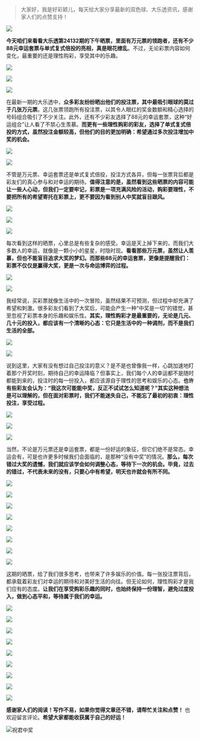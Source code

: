 > 大家好，我是好彩颖儿，每天给大家分享最新的双色球、大乐透资讯，感谢家人们的点赞支持！

![](https://cdn.jsdelivr.net/gh/wangwenjie1314/PicCDN/2024-7-12/1720763627240-image.png)


**今天咱们来看看大乐透第24132期的下午晒票，里面有万元票的领跑者，还有不少88元幸运套票与单式复式倍投的亮相，真是眼花缭乱**。不过，无论彩票内容如何变化，最重要的还是理性购彩，享受其中的乐趣。

![](https://cdn.jsdelivr.net/gh/wangwenjie1314/PicCDN/2024-11-13/1731461818538-image.png)


![](https://cdn.jsdelivr.net/gh/wangwenjie1314/PicCDN/2024-11-13/1731479247126-image.png)


![](https://cdn.jsdelivr.net/gh/wangwenjie1314/PicCDN/2024-11-13/1731479279092-image.png)


在最新一期的大乐透中，**众多彩友纷纷晒出他们的投注票，其中最吸引眼球的莫过于几张万元票**。这几张票领跑所有投注票，以其令人眼红的奖金数额和精心选择的号码组合吸引了不少关注。此外，还有不少彩友选择了88元的幸运套票，这种“好运组合”让人看了不禁心生羡慕。**而更有一些理性购彩的彩友，选择了单式复式倍投的方式，虽然投注金额较高，但他们的目的更加明确：希望通过多次投注增加中奖的机会。**


![](https://cdn.jsdelivr.net/gh/wangwenjie1314/PicCDN/2024-11-13/1731479295135-image.png)

![](https://cdn.jsdelivr.net/gh/wangwenjie1314/PicCDN/2024-11-13/1731479288146-image.png)


不管是万元票、幸运套票还是单式复式倍投，投注方式各异，但每一张票背后都是彩友们的真心参与和对幸运的期待。**值得注意的是，虽然看到这些晒票的内容可能让一些人心动，但我们一定要牢记，彩票是一项充满风险的活动，购彩要理性，不要把所有的希望寄托在彩票上，更不要因为看到别人中奖就盲目跟风。**


![](https://cdn.jsdelivr.net/gh/wangwenjie1314/PicCDN/2024-11-13/1731479305251-image.png)


![](https://cdn.jsdelivr.net/gh/wangwenjie1314/PicCDN/2024-11-13/1731479981349-image.png)

![](https://cdn.jsdelivr.net/gh/wangwenjie1314/PicCDN/2024-11-13/1731479973955-image.png)



每次看到这样的晒票，心里总是有些复杂的感受。幸运是天上掉下来的，而我们大多数人的幸运，就像是一颗小小的星星，时隐时现。**看看那些万元票，虽然让人羡慕，但也不能盲目追求大奖的梦幻。而那些88元的幸运套票，更像是提醒我们：彩票不仅仅是赢得大奖，更是一次与命运博弈的过程。**


![](https://cdn.jsdelivr.net/gh/wangwenjie1314/PicCDN/2024-11-13/1731479314398-image.png)


![](https://cdn.jsdelivr.net/gh/wangwenjie1314/PicCDN/2024-11-13/1731480022763-image.png)


我经常说，买彩票就像生活中的一次冒险，虽然结果不可预测，但过程中却充满了希望和刺激。很多彩友们看到了大奖后，可能会产生一种“中奖是一切”的错觉，甚至忽视了彩票本身的乐趣和娱乐性。**其实，理性购彩才是最重要的，无论是几元、几十元的投入，都应该有一个清晰的心态：它只是生活中的一种调剂，而不是我们生活的全部。**


![](https://cdn.jsdelivr.net/gh/wangwenjie1314/PicCDN/2024-11-13/1731479338218-image.png)


![](https://cdn.jsdelivr.net/gh/wangwenjie1314/PicCDN/2024-11-13/1731479323790-image.png)


说到这里，大家有没有想过自己投注的意义？是不是也曾像我一样，心跳加速地盯着那个开奖时刻，期待自己的幸运降临？但事实上，我们每个人的幸运都不是随时都能到来的，投注时的每一份投入，都应该源自于理性的思考和娱乐的心态。**也许有些彩友会认为：“我这次可能能中奖，反正不试试怎么知道呢？”其实这种想法是可以理解的，但在面对彩票时，我们不能迷失自己，不能忘了最初的初衷：理性投注，享受过程。**


![](https://cdn.jsdelivr.net/gh/wangwenjie1314/PicCDN/2024-11-13/1731479371683-image.png)

![](https://cdn.jsdelivr.net/gh/wangwenjie1314/PicCDN/2024-11-13/1731479364008-image.png)

![](https://cdn.jsdelivr.net/gh/wangwenjie1314/PicCDN/2024-11-13/1731479348509-image.png)


当然，不论是万元票还是幸运套票，都是一份好运的象征，但它们绝不是常态。幸运会有，可是也许更多时候我们会面临的，是那种“没有中奖”的情况。**那么，每次错过大奖的遗憾，我们就应该学会如何调整心态，等待下一次的机会。毕竟，过去的错过，不代表未来的没有，只要心中有希望，明天也许就会有所不同。**


![](https://cdn.jsdelivr.net/gh/wangwenjie1314/PicCDN/2024-11-13/1731479447017-image.png)

![](https://cdn.jsdelivr.net/gh/wangwenjie1314/PicCDN/2024-11-13/1731479420756-image.png)


![](https://cdn.jsdelivr.net/gh/wangwenjie1314/PicCDN/2024-11-13/1731479587338-image.png)


![](https://cdn.jsdelivr.net/gh/wangwenjie1314/PicCDN/2024-11-13/1731479843646-image.png)

![](https://cdn.jsdelivr.net/gh/wangwenjie1314/PicCDN/2024-11-13/1731479801592-image.png)

![](https://cdn.jsdelivr.net/gh/wangwenjie1314/PicCDN/2024-11-13/1731479713544-image.png)

![](https://cdn.jsdelivr.net/gh/wangwenjie1314/PicCDN/2024-11-13/1731479652283-image.png)


![](https://cdn.jsdelivr.net/gh/wangwenjie1314/PicCDN/2024-11-13/1731480197423-image.png)

这期的晒票，给了我们很多思考，也带来了许多娱乐的价值。每一张投注票背后，都承载着彩友们对幸运的期待和对美好生活的向往。但无论如何，理性购彩才是我们应有的态度。**让我们在享受购彩乐趣的同时，也始终保持一份理智，避免过度投入，做到心态平和，等待属于我们的幸运。**


![](https://cdn.jsdelivr.net/gh/wangwenjie1314/PicCDN/2024-11-13/1731479539740-image.png)

![](https://cdn.jsdelivr.net/gh/wangwenjie1314/PicCDN/2024-11-13/1731479566558-image.png)


![](https://cdn.jsdelivr.net/gh/wangwenjie1314/PicCDN/2024-11-13/1731479458475-image.png)

![](https://cdn.jsdelivr.net/gh/wangwenjie1314/PicCDN/2024-11-13/1731479497571-image.png)

![](https://cdn.jsdelivr.net/gh/wangwenjie1314/PicCDN/2024-11-13/1731479488587-image.png)

![](https://cdn.jsdelivr.net/gh/wangwenjie1314/PicCDN/2024-11-13/1731479467862-image.png)

![](https://cdn.jsdelivr.net/gh/wangwenjie1314/PicCDN/2024-11-13/1731479522510-image.png)

![](https://cdn.jsdelivr.net/gh/wangwenjie1314/PicCDN/2024-11-13/1731479513679-image.png)



![](https://cdn.jsdelivr.net/gh/wangwenjie1314/PicCDN/2024-11-13/1731479907429-image.png)


**感谢家人们的阅读！写作不易，如果你觉得文章还不错，请帮忙关注和点赞！** 也欢迎留言评论。**希望大家都能收获属于自己的好运！**

![祝君中奖](https://cdn.jsdelivr.net/gh/wangwenjie1314/PicCDN/2024-8-9/1723170742076-image.png)
